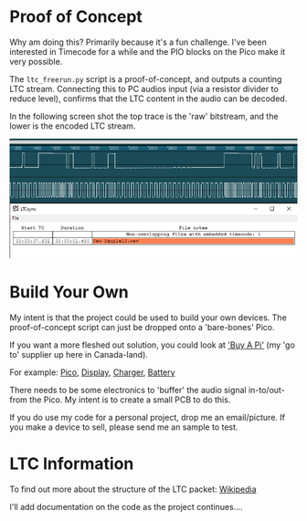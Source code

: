 
# Proof of Concept

Why am doing this? Primarily because it's a fun challenge. I've been interested in Timecode for a while
and the PIO blocks on the Pico make it very possible.

The `ltc_freerun.py` script is a proof-of-concept, and outputs a counting LTC stream. Connecting this to
PC audios input (via a resistor divider to reduce level), confirms that the LTC content in the audio 
can be decoded.

In the following screen shot the top trace is the 'raw' bitstream, and the lower is the encoded LTC stream.

![First Decode](first_decode.PNG)

# Build Your Own

My intent is that the project could be used to build your own devices. The proof-of-concept script can 
just be dropped onto a 'bare-bones' Pico.

If you want a more fleshed out solution, you could look at ['Buy A Pi'](https://www.pishop.ca) (my 'go to'
supplier up here in Canada-land).

For example:
[Pico](https://www.pishop.ca/product/raspberry-pi-pico-h/),
[Display](https://www.pishop.ca/product/1-3inch-oled-display-module-for-raspberry-pi-pico-64-128-spi-i2c/),
[Charger](https://www.pishop.ca/product/lipo-shim-for-pico/),
[Battery](https://www.pishop.ca/product/lithium-ion-polymer-battery-3-7v-900mah/)

There needs to be some electronics to 'buffer' the audio signal in-to/out-from the Pico. My intent is to
create a small PCB to do this. 

If you do use my code for a personal project, drop me an email/picture.
If you make a device to sell, please send me an sample to test.

# LTC Information

To find out more about the structure of the LTC packet:
[Wikipedia](https://en.wikipedia.org/wiki/Linear_timecode)

I'll add documentation on the code as the project continues....
